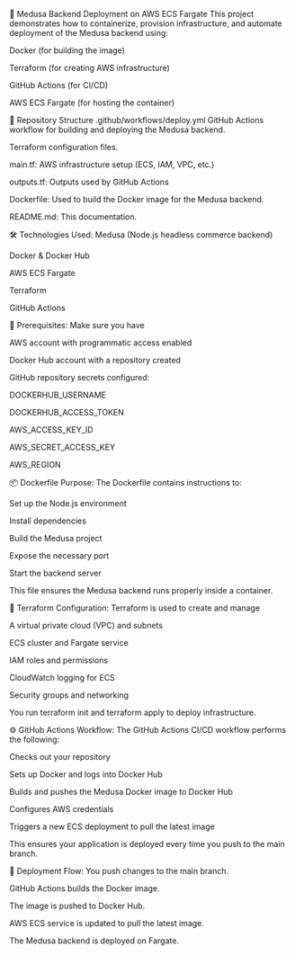 🚀 Medusa Backend Deployment on AWS ECS Fargate
This project demonstrates how to containerize, provision infrastructure, and automate deployment of the Medusa backend using:

Docker (for building the image)

Terraform (for creating AWS infrastructure)

GitHub Actions (for CI/CD)

AWS ECS Fargate (for hosting the container)

📁 Repository Structure
.github/workflows/deploy.yml
GitHub Actions workflow for building and deploying the Medusa backend.
  
Terraform configuration files.

main.tf: AWS infrastructure setup (ECS, IAM, VPC, etc.)

outputs.tf: Outputs used by GitHub Actions

Dockerfile:
Used to build the Docker image for the Medusa backend.

README.md:
This documentation.

🛠️ Technologies Used:
Medusa (Node.js headless commerce backend)

Docker & Docker Hub

AWS ECS Fargate

Terraform

GitHub Actions

🚧 Prerequisites:
Make sure you have

AWS account with programmatic access enabled

Docker Hub account with a repository created

GitHub repository secrets configured:

DOCKERHUB_USERNAME

DOCKERHUB_ACCESS_TOKEN

AWS_ACCESS_KEY_ID

AWS_SECRET_ACCESS_KEY

AWS_REGION

📦 Dockerfile Purpose:
The Dockerfile contains instructions to:

Set up the Node.js environment

Install dependencies

Build the Medusa project

Expose the necessary port

Start the backend server

This file ensures the Medusa backend runs properly inside a container.

📐 Terraform Configuration:
Terraform is used to create and manage

A virtual private cloud (VPC) and subnets

ECS cluster and Fargate service

IAM roles and permissions

CloudWatch logging for ECS

Security groups and networking

You run terraform init and terraform apply to deploy infrastructure.

⚙️ GitHub Actions Workflow:
The GitHub Actions CI/CD workflow performs the following:

Checks out your repository

Sets up Docker and logs into Docker Hub

Builds and pushes the Medusa Docker image to Docker Hub

Configures AWS credentials

Triggers a new ECS deployment to pull the latest image

This ensures your application is deployed every time you push to the main branch.

🚀 Deployment Flow:
You push changes to the main branch.

GitHub Actions builds the Docker image.

The image is pushed to Docker Hub.

AWS ECS service is updated to pull the latest image.

The Medusa backend is deployed on Fargate.

